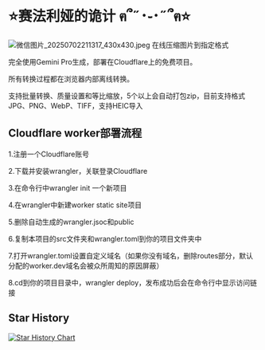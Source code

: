 # ⭐赛法利娅的诡计 ฅ՞˶･֊･˶՞ฅ⭐
![微信图片_20250702211317_430x430.jpeg](https://cyrene.156234.xyz/file/1751462182869_微信图片_20250702211317_430x430.jpeg)
在线压缩图片到指定格式

完全使用Gemini Pro生成，部署在Cloudflare上的免费项目。

所有转换过程都在浏览器内部离线转换。

支持批量转换、质量设置和等比缩放，5个以上会自动打包zip，目前支持格式JPG、PNG、WebP、TIFF，支持HEIC导入

## Cloudflare worker部署流程

1.注册一个Cloudflare账号

2.下载并安装wrangler，关联登录Cloudflare

3.在命令行中wrangler init 一个新项目

4.在wrangler中新建worker static site项目

5.删除自动生成的wrangler.jsoc和public

6.复制本项目的src文件夹和wrangler.toml到你的项目文件夹中

7.打开wrangler.toml设置自定义域名（如果你没有域名，删除routes部分，默认分配的worker.dev域名会被众所周知的原因屏蔽）

8.cd到你的项目目录中，wrangler deploy，发布成功后会在命令行中显示访问链接

## Star History

[![Star History Chart](https://api.star-history.com/svg?repos=QiuranQAQ/image-converter&type=Date)](https://www.star-history.com/#QiuranQAQ/image-converter&Date)

